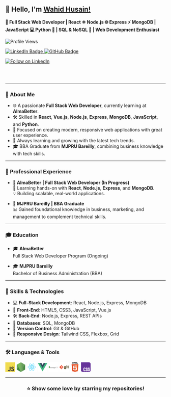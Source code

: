 ## 👋 Hello, I'm [Wahid Husain!](https://wahidhusain.netlify.app/)

**🚀 Full Stack Web Developer | React ⚛️ Node.js 🌐 Express ⚡ MongoDB | JavaScript 💻 Python 🐍 | SQL & NoSQL 💾 | Web Development Enthusiast**

<p align="left">
  <img src="https://komarev.com/ghpvc/?username=wahidhusaindev&label=Profile%20Views&color=brightgreen&style=for-the-badge" alt="Profile Views" />
</p>

<p align="left">
  <a href="https://www.linkedin.com/in/wahid-husain-dev/" target="_blank">
    <img src="https://img.shields.io/badge/LinkedIn-%230A66C2?style=for-the-badge&logo=linkedin&logoColor=white" alt="LinkedIn Badge" />
  </a>
  <a href="https://github.com/wahidhusaindev" target="_blank">
    <img src="https://img.shields.io/badge/GitHub-100000?style=for-the-badge&logo=github&logoColor=white" alt="GitHub Badge" />
  </a>
</p>

[![Follow on LinkedIn](https://img.shields.io/badge/Follow%20on%20LinkedIn-%230A66C2.svg?style=for-the-badge&logo=LinkedIn&logoColor=white)](https://www.linkedin.com/in/wahid-husain-dev)

<br/><br/>

---

### 🌟 About Me

- 🌐 A passionate **Full Stack Web Developer**, currently learning at **AlmaBetter**.
- 🛠️ Skilled in **React**, **Vue.js**, **Node.js**, **Express**, **MongoDB**, **JavaScript**, and **Python**.
- 📱 Focused on creating modern, responsive web applications with great user experience.
- 🤝 Always learning and growing with the latest tech trends.
- 🎓 BBA Graduate from **MJPRU Bareilly**, combining business knowledge with tech skills.

---

### 💼 Professional Experience

- **🔹 AlmaBetter | Full Stack Web Developer (In Progress)**  
  🚀 Learning hands-on with **React**, **Node.js**, **Express**, and **MongoDB**.  
  💡 Building scalable, real-world applications.

- **🔹 MJPRU Bareilly | BBA Graduate**  
  📊 Gained foundational knowledge in business, marketing, and management to complement technical skills.

---

### 🎓 Education

- 🎓 **AlmaBetter**  
  Full Stack Web Developer Program (Ongoing)

- 🎓 **MJPRU Bareilly**  
  Bachelor of Business Administration (BBA)

---

### 🧠 Skills & Technologies

- 💻 **Full-Stack Development**: React, Node.js, Express, MongoDB
- 🎨 **Front-End**: HTML5, CSS3, JavaScript, Vue.js
- 🛠 **Back-End**: Node.js, Express, REST APIs
- 🧾 **Databases**: SQL, MongoDB
- 🔧 **Version Control**: Git & GitHub
- 📱 **Responsive Design**: Tailwind CSS, Flexbox, Grid

---

### 🛠️ Languages & Tools

<p align="left">
  <img height="30" src="https://raw.githubusercontent.com/github/explore/main/topics/javascript/javascript.png" alt="JavaScript">
  <img height="30" src="https://raw.githubusercontent.com/github/explore/main/topics/nodejs/nodejs.png" alt="Node.js">
  <img height="30" src="https://raw.githubusercontent.com/github/explore/main/topics/react/react.png" alt="React">
  <img height="30" src="https://raw.githubusercontent.com/github/explore/main/topics/vue/vue.png" alt="Vue.js">
  <img height="30" src="https://raw.githubusercontent.com/github/explore/main/topics/mongodb/mongodb.png" alt="MongoDB">
  <img height="30" src="https://raw.githubusercontent.com/github/explore/main/topics/git/git.png" alt="Git">
  <img height="30" src="https://raw.githubusercontent.com/github/explore/main/topics/html/html.png" alt="HTML5">
  <img height="30" src="https://raw.githubusercontent.com/github/explore/main/topics/css/css.png" alt="CSS3">
</p>

---

<div align="center">

### ⭐ Show some love by starring my repositories!

</div>
